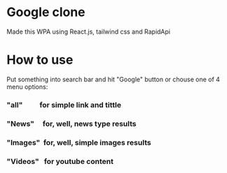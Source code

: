 # Google clone

Made this WPA using React.js, tailwind css and RapidApi

# How to use

Put something into search bar and hit "Google" button or chouse one of 4 menu options: 

### "all"&nbsp;&nbsp;&nbsp;&nbsp;&nbsp;&nbsp;&nbsp;&nbsp;&nbsp;&nbsp;for simple link and tittle
### "News"&nbsp;&nbsp;&nbsp;&nbsp;&nbsp;for, well, news type results
### "Images"&nbsp;&nbsp;for, well, simple images results
### "Videos"&nbsp;&nbsp;&nbsp;for youtube content
